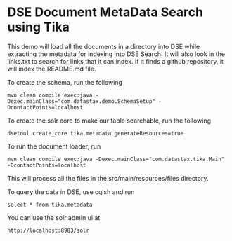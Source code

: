 DSE Document MetaData Search using Tika
================================================
This demo will load all the documents in a directory into DSE while extracting the metadata for indexing into DSE Search. It will also look in the links.txt to search for links that it can index. If it finds a github repository, it will index the README.md file.

To create the schema, run the following

	mvn clean compile exec:java -Dexec.mainClass="com.datastax.demo.SchemaSetup" -DcontactPoints=localhost
	
To create the solr core to make our table searchable, run the following

	dsetool create_core tika.metadata generateResources=true
	
To run the document loader, run  
	
	mvn clean compile exec:java -Dexec.mainClass="com.datastax.tika.Main"  -DcontactPoints=localhost 
	
This will process all the files in the src/main/resources/files directory. 

To query the data in DSE, use cqlsh and run

	select * from tika.metadata
	
You can use the solr admin ui at 

	http://localhost:8983/solr
	

